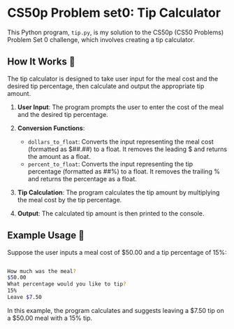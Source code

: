 CS50p Problem set0: Tip Calculator
====================================

This Python program, `tip.py`, is my solution to the CS50p (CS50 Problems) Problem Set 0 challenge, which involves creating a tip calculator. 

How It Works 🧮
---------------

The tip calculator is designed to take user input for the meal cost and the desired tip percentage, then calculate and output the appropriate tip amount.

1.  **User Input**: The program prompts the user to enter the cost of the meal and the desired tip percentage.

2.  **Conversion Functions**:

    -   `dollars_to_float`: Converts the input representing the meal cost (formatted as $##.##) to a float. It removes the leading $ and returns the amount as a float.
    -   `percent_to_float`: Converts the input representing the tip percentage (formatted as ##%) to a float. It removes the trailing % and returns the percentage as a float.
3.  **Tip Calculation**: The program calculates the tip amount by multiplying the meal cost by the tip percentage.

4.  **Output**: The calculated tip amount is then printed to the console.

Example Usage 💸
----------------

Suppose the user inputs a meal cost of $50.00 and a tip percentage of 15%:

```bash

How much was the meal?
$50.00
What percentage would you like to tip?
15%
Leave $7.50
```

In this example, the program calculates and suggests leaving a $7.50 tip on a $50.00 meal with a 15% tip.
